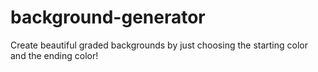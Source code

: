 # background-generator
Create beautiful graded backgrounds by just choosing the starting color and the ending color!
